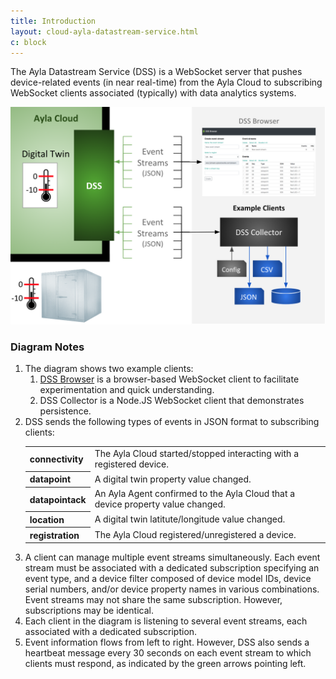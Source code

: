 ```yaml
---
title: Introduction
layout: cloud-ayla-datastream-service.html
c: block
---
```


The Ayla Datastream Service (DSS) is a WebSocket server that pushes device-related events (in near real-time) from the Ayla Cloud to subscribing WebSocket clients associated (typically) with data analytics systems.

<div class="row justify-content-center hspace">
<div class="col-lg-6 col-md-12">
<img class="img-fluid" src="ayla-dss.png">
</div>
</div>

### Diagram Notes

<ol>
  <li>The diagram shows two example clients:
    <ol>
      <li><a href="https://docs.aylanetworks.com/cloud/ayla-datastream-service/dss-browser/source/client.html" target="_blank">DSS Browser</a> is a browser-based WebSocket client to facilitate experimentation and quick understanding.</li>
      <li>DSS Collector is a Node.JS WebSocket client that demonstrates persistence.</li>
    </ol>
  </li>
  <li>DSS sends the following types of events in JSON format to subscribing clients:
    <table class="key-value-table">
      <tr>
        <th>connectivity</th>
        <td>The Ayla Cloud started/stopped interacting with a registered device.</td>
      </tr>
      <tr>
        <th>datapoint</th>
        <td>A digital twin property value changed.</td>
      </tr>
      <tr>
        <th>datapointack</th>
        <td>An Ayla Agent confirmed to the Ayla Cloud that a device property value changed.</td>
      </tr>
      <tr>
        <th>location</th>
        <td>A digital twin latitute/longitude value changed.</td>
      </tr>
      <tr>
        <th>registration</th>
        <td>The Ayla Cloud registered/unregistered a device.</td>
      </tr>
    </table>
  </li>
  <li>A client can manage multiple event streams simultaneously. Each event stream must be associated with a dedicated subscription specifying an event type, and a device filter composed of device model IDs, device serial numbers, and/or device property names in various combinations. Event streams may not share the same subscription. However, subscriptions may be identical.</li>
  <li>Each client in the diagram is listening to several event streams, each associated with a dedicated subscription.</li>
  <li>Event information flows from left to right. However, DSS also sends a heartbeat message every 30 seconds on each event stream to which clients must respond, as indicated by the green arrows pointing left.</li>
</ol>